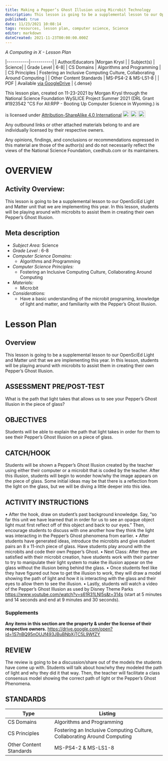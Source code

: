 ```yaml
---
title: Making a Pepper’s Ghost Illusion using Microbit Technology
description: This lesson is going to be a supplemental lesson to our OpenSciEd Light and Matter unit that we are implementing this year. In this lesson, students will be playing around with microbits to assist them in creating their own Pepper’s Ghost Illusion.
published: true
date: 11/23/2021 10:08:14
tags: resources, lesson plan, computer science, Science 
editor: markdown
dateCreated: 2021-11-23T00:00:00.000Z
---
```

*A Computing in X - Lesson Plan*

|-----------|-----------|
| Author/Educators |Morgan Krysl |
| Subject(s) | Science|
| Grade Level | 6-8|
| CS Domains | Algorithms and Programming |
| CS Principles | Fostering an Inclusive Computing Culture, Collaborating Around Computing |
| Other Content Standards | MS-PS4-2 & MS-LS1-8 | 
| PDF | Available [via GoogleDrive]() |
{.dense}






This lesson plan, created on 11-23-2021 by Morgan Krysl through the National Science Foundation WySLICE Project Summer 2021 (DRL Grant #1923542 "CS For All:RPP - Booting Up Computer Science in Wyoming.) is  <p xmlns:cc="http://creativecommons.org/ns#" >  is licensed under <a href="http://creativecommons.org/licenses/by-sa/4.0/?ref=chooser-v1" target="_blank" rel="license noopener noreferrer" style="display:inline-block;">Attribution-ShareAlike 4.0 International<img style="height:22px!important;margin-left:3px;vertical-align:text-bottom;" src="https://mirrors.creativecommons.org/presskit/icons/cc.svg?ref=chooser-v1"><img style="height:22px!important;margin-left:3px;vertical-align:text-bottom;" src="https://mirrors.creativecommons.org/presskit/icons/by.svg?ref=chooser-v1"><img style="height:22px!important;margin-left:3px;vertical-align:text-bottom;" src="https://mirrors.creativecommons.org/presskit/icons/sa.svg?ref=chooser-v1"></a></p>


Any outbound links or other attached materials belong to and are individually licensed by their respective owners. 


Any opinions, findings, and conclusions or recommendations expressed in this material are those of the author(s) and do not necessarily reflect the views of the National Science Foundation, cxedhub.com or its maintainers.


# OVERVIEW
## Activity Overview:  
This lesson is going to be a supplemental lesson to our OpenSciEd Light and Matter unit that we are implementing this year. In this lesson, students will be playing around with microbits to assist them in creating their own Pepper’s Ghost Illusion.
## Meta description
+ *Subject Area:* Science 
+ *Grade Level :* 6-8 
+ *Computer Science Domains:*
   + Algorithms and Programming
+ *Computer Science Principles:*
   + Fostering an Inclusive Computing Culture, Collaborating Around Computing
+ *Materials:* 
   + Micro:bit
+ *Considerations:*
   + Have a basic understanding of the microbit programing, knowledge of light and matter, and familiarity with the Pepper’s Ghost Illusion.


# Lesson Plan
## Overview
This lesson is going to be a supplemental lesson to our OpenSciEd Light and Matter unit that we are implementing this year. In this lesson, students will be playing around with microbits to assist them in creating their own Pepper’s Ghost Illusion.
## ASSESSMENT PRE/POST-TEST
What is the path that light takes that allows us to see your Pepper’s Ghost Illusion in the piece of glass?
## OBJECTIVES
Students will be able to explain the path that light takes in order for them to see their Pepper’s Ghost Illusion on a piece of glass.


## CATCH/HOOK
Students will be shown a Pepper’s Ghost Illusion created by the teacher using either their computer or a microbit that is coded by the teacher. After this illusion, students will begin to wonder how/why the image appears on the piece of glass. Some initial ideas may be that there is a reflection from the light on the glass, but we will be diving a little deeper into this idea.


## ACTIVITY INSTRUCTIONS
•        After the hook, draw on student’s past background knowledge. Say, “so far this unit we have learned that in order for us to see an opaque object light must first reflect off of this object and back to our eyes.” Then, encourage students to discuss with one another how they think the light was interacting in the Pepper’s Ghost phenomena from earlier. 
•        After students have generated ideas, introduce the microbits and give student pairs an 8 x 11-inch piece of glass. Have students play around with the microbits and code their own Pepper’s Ghost. 
•        Next Class: After they are satisfied with their microbit creation, have students work with their partner to try to manipulate their light system to make the illusion appear on the glass without the illusion being behind the glass. 
•        Once students feel like they have figured out how to get the illusion to work, they will draw a model showing the path of light and how it is interacting with the glass and their eyes to allow them to see the illusion. 
•        Lastly, students will watch a video of the Pepper’s Ghost Illusion as used by Disney Theme Parks https://www.youtube.com/watch?v=s61R31LNI5s&t=314s (start at 5 minutes and 14 seconds and end at 9 minutes and 30 seconds).


### Supplements
**Any items in this section are the property & under the license of their respective owners.**
https://drive.google.com/open?id=1S7nBQ95nOUJf493JBuBNbXjTC5L9WfZY




## REVIEW
The review is going to be a discussion/share out of the models the students have come up with. Students will talk about how/why they modeled the path of light and why they did it that way. Then, the teacher will facilitate a class consensus model showing the correct path of light or the Pepper’s Ghost Phenomena.
## STANDARDS        
| Type | Listing | 
|-----------|-----------|
| CS Domains  | Algorithms and Programming|
| CS Principles   | Fostering an Inclusive Computing Culture, Collaborating Around Computing|
| Other Content Standards | MS-PS4-2 & MS-LS1-8  |